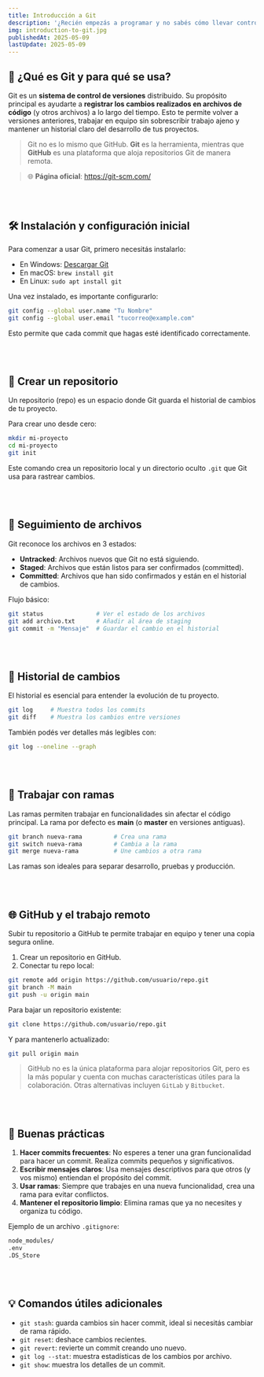 ```yaml
---
title: Introducción a Git
description: '¿Recién empezás a programar y no sabés cómo llevar control de tus proyectos? En este artículo vas a aprender paso a paso cómo usar Git, la herramienta de control de versiones más usada del mundo. Desde los primeros comandos hasta buenas prácticas y conexión con GitHub, todo explicado de forma clara y sencilla para que puedas dominarlo sin miedo.'
img: introduction-to-git.jpg
publishedAt: 2025-05-09
lastUpdate: 2025-05-09
---
```


## 📘 ¿Qué es Git y para qué se usa?

Git es un **sistema de control de versiones** distribuido. Su propósito principal es ayudarte a **registrar los cambios realizados en archivos de código** (y otros archivos) a lo largo del tiempo. Esto te permite volver a versiones anteriores, trabajar en equipo sin sobrescribir trabajo ajeno y mantener un historial claro del desarrollo de tus proyectos.

> Git no es lo mismo que GitHub. **Git** es la herramienta, mientras que **GitHub** es una plataforma que aloja repositorios Git de manera remota.

> 🌐 **Página oficial**: https://git-scm.com/

<br /><br />

## 🛠️ Instalación y configuración inicial

Para comenzar a usar Git, primero necesitás instalarlo:

- En Windows: [Descargar Git](https://git-scm.com/downloads/win)
- En macOS: `brew install git`
- En Linux: `sudo apt install git`

Una vez instalado, es importante configurarlo:

```bash
git config --global user.name "Tu Nombre"
git config --global user.email "tucorreo@example.com"
```

Esto permite que cada commit que hagas esté identificado correctamente.

<br /><br />

## 📁 Crear un repositorio

Un repositorio (repo) es un espacio donde Git guarda el historial de cambios de tu proyecto.

Para crear uno desde cero:

```bash
mkdir mi-proyecto
cd mi-proyecto
git init
```

Este comando crea un repositorio local y un directorio oculto `.git` que Git usa para rastrear cambios.

<br /><br />

## 📄 Seguimiento de archivos

Git reconoce los archivos en 3 estados:

- **Untracked**: Archivos nuevos que Git no está siguiendo.
- **Staged**: Archivos que están listos para ser confirmados (committed).
- **Committed**: Archivos que han sido confirmados y están en el historial de cambios.

Flujo básico:

```bash
git status               # Ver el estado de los archivos
git add archivo.txt      # Añadir al área de staging
git commit -m "Mensaje"  # Guardar el cambio en el historial
```

<br /><br />

## 📜 Historial de cambios

El historial es esencial para entender la evolución de tu proyecto.

```bash
git log     # Muestra todos los commits
git diff    # Muestra los cambios entre versiones
```

También podés ver detalles más legibles con:

```bash
git log --oneline --graph
```

<br /><br />

## 🌿 Trabajar con ramas

Las ramas permiten trabajar en funcionalidades sin afectar el código principal. La rama por defecto es **main** (o **master** en versiones antiguas).

```bash
git branch nueva-rama         # Crea una rama
git switch nueva-rama         # Cambia a la rama
git merge nueva-rama          # Une cambios a otra rama
```

Las ramas son ideales para separar desarrollo, pruebas y producción.

<br /><br />

## 🌐 GitHub y el trabajo remoto

Subir tu repositorio a GitHub te permite trabajar en equipo y tener una copia segura online.

1. Crear un repositorio en GitHub.
2. Conectar tu repo local:

```bash
git remote add origin https://github.com/usuario/repo.git
git branch -M main
git push -u origin main
```

Para bajar un repositorio existente:

```bash
git clone https://github.com/usuario/repo.git
```

Y para mantenerlo actualizado:

```bash
git pull origin main
```

> GitHub no es la única plataforma para alojar repositorios Git, pero es la más popular y cuenta con muchas características útiles para la colaboración. Otras alternativas incluyen `GitLab` y `Bitbucket`.

<br /><br />

## 🧹 Buenas prácticas

1. **Hacer commits frecuentes**: No esperes a tener una gran funcionalidad para hacer un commit. Realiza commits pequeños y significativos.
2. **Escribir mensajes claros**: Usa mensajes descriptivos para que otros (y vos mismo) entiendan el propósito del commit.
3. **Usar ramas**: Siempre que trabajes en una nueva funcionalidad, crea una rama para evitar conflictos.
4. **Mantener el repositorio limpio**: Elimina ramas que ya no necesites y organiza tu código.

Ejemplo de un archivo `.gitignore`:

```bash
node_modules/
.env
.DS_Store
```

<br /><br />

## 💡 Comandos útiles adicionales

- `git stash`: guarda cambios sin hacer commit, ideal si necesitás cambiar de rama rápido.
- `git reset`: deshace cambios recientes.
- `git revert`: revierte un commit creando uno nuevo.
- `git log --stat`: muestra estadísticas de los cambios por archivo.
- `git show`: muestra los detalles de un commit.
